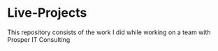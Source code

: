 # Live-Projects
This repository consists of the work I did while working on a team with Prosper IT Consulting
